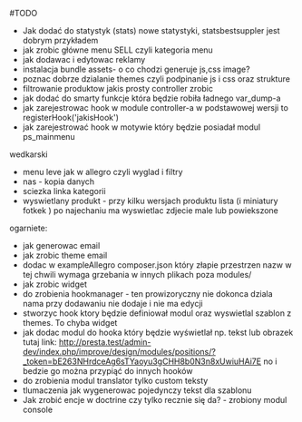 #TODO

* Jak dodać do statystyk (stats) nowe statystyki, statsbestsuppler jest dobrym przykładem
* jak zrobic główne menu SELL czyli kategoria menu
* jak dodawac i edytowac reklamy
* instalacja bundle assets- o co chodzi generuje js,css image?
* poznac dobrze dzialanie themes czyli podpinanie js i css oraz strukture
* filtrowanie produktow jakis prosty controller zrobic
* jak dodać do smarty funkcje która będzie robiła ładnego var_dump-a
* jak zarejestrowac hook w module controller-a w podstawowej wersji to registerHook('jakisHook')
* jak zarejestrować hook w motywie który będzie posiadał modul ps_mainmenu

wedkarski
- menu leve jak w allegro czyli wyglad i filtry 
- nas - kopia danych
- sciezka linka kategorii
- wyswietlany produkt - przy kilku wersjach produktu lista (i miniatury fotkek ) po najechaniu ma wyswietlac zdjecie male lub powiekszone


ogarniete:
* jak generowac email
* jak zrobic theme email
* dodac w exampleAllegro composer.json który złapie przestrzen nazw w tej chwili wymaga grzebania w innych plikach poza modules/
* jak zrobic widget
* do zrobienia hookmanager - ten prowizoryczny nie dokonca dziala nama przy dodawaniu nie dodaje i nie ma edycji
 * stworzyc hook ktory będzie definiował modul oraz wyswietlal szablon z themes. To chyba widget
 * jak dodac modul do hooka który będzie wyświetlał np. tekst lub obrazek tutaj link: 
      http://presta.test/admin-dev/index.php/improve/design/modules/positions/?_token=bE263NHrdceAg6sTYaoyu3gCHH8b0N3n8xUwiuHAi7E
     no i bedzie go można przypiąć do innych hooków
* do zrobienia modul translator tylko custom teksty
* tlumaczenia jak wygenerowac pojedynczy tekst dla szablonu
* Jak zrobić encje w doctrine czy tylko recznie się da? - zrobiony modul console
